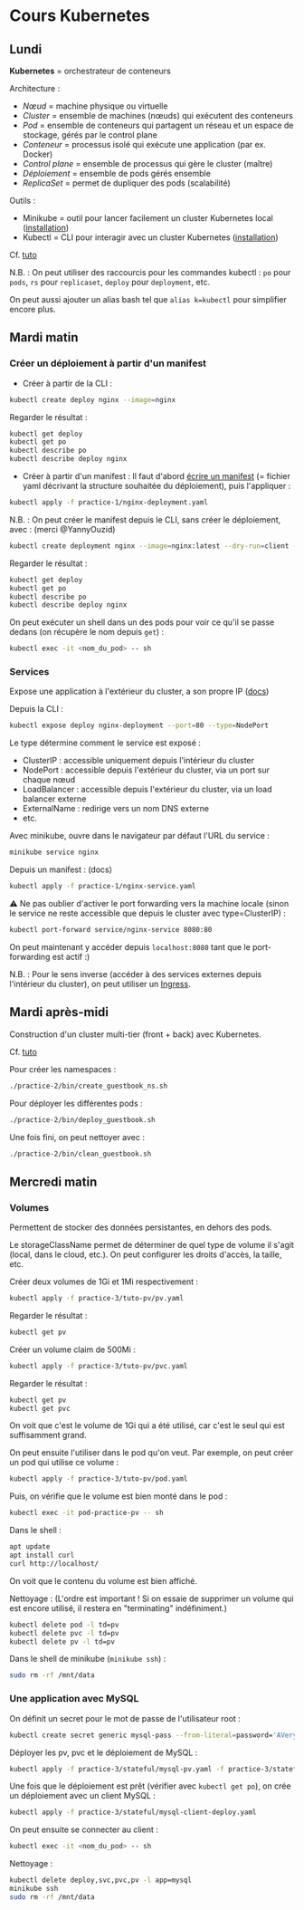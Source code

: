 # Cours Kubernetes

## Lundi
**Kubernetes** = orchestrateur de conteneurs

Architecture :

- _Nœud_ = machine physique ou virtuelle
- _Cluster_ = ensemble de machines (nœuds) qui exécutent des conteneurs
- _Pod_ = ensemble de conteneurs qui partagent un réseau et un espace de stockage, gérés par le control plane
- _Conteneur_ = processus isolé qui exécute une application (par ex. Docker)
- _Control plane_ = ensemble de processus qui gère le cluster (maître)
- _Déploiement_ = ensemble de pods gérés ensemble
- _ReplicaSet_ = permet de dupliquer des pods (scalabilité)

Outils :

- Minikube = outil pour lancer facilement un cluster Kubernetes local ([installation](https://minikube.sigs.k8s.io/docs/start/))
- Kubectl = CLI pour interagir avec un cluster Kubernetes ([installation](https://kubernetes.io/docs/tasks/tools/))

Cf. [tuto](https://kubernetes.io/docs/tutorials/hello-minikube/)

N.B. : On peut utiliser des raccourcis pour les commandes kubectl : `po` pour `pods`, `rs` pour `replicaset`, `deploy` pour `deployment`, etc.

On peut aussi ajouter un alias bash tel que `alias k=kubectl` pour simplifier encore plus.


## Mardi matin

### Créer un déploiement à partir d'un manifest
- Créer à partir de la CLI :
```bash
kubectl create deploy nginx --image=nginx
```
Regarder le résultat :
```bash
kubectl get deploy
kubectl get po
kubectl describe po
kubectl describe deploy nginx
```
- Créer à partir d'un manifest :
Il faut d'abord [écrire un manifest](https://kubernetes.io/docs/concepts/workloads/controllers/deployment/#writing-a-deployment-spec) (= fichier yaml décrivant la structure souhaitée du déploiement), puis l'appliquer :
```bash
kubectl apply -f practice-1/nginx-deployment.yaml
```

N.B. : On peut créer le manifest depuis le CLI, sans créer le déploiement, avec : (merci @YannyOuzid)
```bash
kubectl create deployment nginx --image=nginx:latest --dry-run=client -o yaml > nginx-deployment.yaml
```

Regarder le résultat :
```bash
kubectl get deploy
kubectl get po
kubectl describe po
kubectl describe deploy nginx
```

On peut exécuter un shell dans un des pods pour voir ce qu'il se passe dedans (on récupère le nom depuis `get`) :
```bash
kubectl exec -it <nom_du_pod> -- sh
```

### Services
Expose une application à l'extérieur du cluster, a son propre IP ([docs](https://kubernetes.io/docs/concepts/services-networking/service/))

Depuis la CLI :
```bash
kubectl expose deploy nginx-deployment --port=80 --type=NodePort
```
Le type détermine comment le service est exposé :
- ClusterIP : accessible uniquement depuis l'intérieur du cluster
- NodePort : accessible depuis l'extérieur du cluster, via un port sur chaque nœud
- LoadBalancer : accessible depuis l'extérieur du cluster, via un load balancer externe
- ExternalName : redirige vers un nom DNS externe
- etc.

Avec minikube, ouvre dans le navigateur par défaut l'URL du service :
```bash
minikube service nginx
```

Depuis un manifest : (docs)
```bash
kubectl apply -f practice-1/nginx-service.yaml
```

⚠️ Ne pas oublier d'activer le port forwarding vers la machine locale (sinon le service ne reste accessible que depuis le cluster avec type=ClusterIP) :
```bash
kubectl port-forward service/nginx-service 8080:80
```

On peut maintenant y accéder depuis `localhost:8080` tant que le port-forwarding est actif :)

N.B. : Pour le sens inverse (accéder à des services externes depuis l'intérieur du cluster), on peut utiliser un [Ingress](https://kubernetes.io/docs/concepts/services-networking/ingress/).



## Mardi après-midi

Construction d'un cluster multi-tier (front + back) avec Kubernetes.

Cf. [tuto](https://kubernetes.io/docs/tutorials/stateless-application/guestbook/)

Pour créer les namespaces :
```bash
./practice-2/bin/create_guestbook_ns.sh
```

Pour déployer les différentes pods :
```bash
./practice-2/bin/deploy_guestbook.sh
```

Une fois fini, on peut nettoyer avec :
```bash
./practice-2/bin/clean_guestbook.sh
```

## Mercredi matin

### Volumes
Permettent de stocker des données persistantes, en dehors des pods.

Le storageClassName permet de déterminer de quel type de volume il s'agit (local, dans le cloud, etc.).
On peut configurer les droits d'accès, la taille, etc.

Créer deux volumes de 1Gi et 1Mi respectivement :
```bash
kubectl apply -f practice-3/tuto-pv/pv.yaml
```
Regarder le résultat :
```bash
kubectl get pv
```
Créer un volume claim de 500Mi :
```bash
kubectl apply -f practice-3/tuto-pv/pvc.yaml
```
Regarder le résultat :
```bash
kubectl get pv
kubectl get pvc
```
On voit que c'est le volume de 1Gi qui a été utilisé, car c'est le seul qui est suffisamment grand.

On peut ensuite l'utiliser dans le pod qu'on veut.
Par exemple, on peut créer un pod qui utilise ce volume :
```bash
kubectl apply -f practice-3/tuto-pv/pod.yaml
```

Puis, on vérifie que le volume est bien monté dans le pod :
```bash
kubectl exec -it pod-practice-pv -- sh
```
Dans le shell :
```bash
apt update
apt install curl
curl http://localhost/
```
On voit que le contenu du volume est bien affiché.

Nettoyage : (L'ordre est important ! Si on essaie de supprimer un volume qui est encore utilisé, il restera en "terminating" indéfiniment.) 
```bash
kubectl delete pod -l td=pv
kubectl delete pvc -l td=pv
kubectl delete pv -l td=pv
```
Dans le shell de minikube (`minikube ssh`) :
```bash
sudo rm -rf /mnt/data
```

### Une application avec MySQL
On définit un secret pour le mot de passe de l'utilisateur root :
```bash
kubectl create secret generic mysql-pass --from-literal=password='AVerySecurePassword!123'
```

Déployer les pv, pvc et le déploiement de MySQL :
```bash
kubectl apply -f practice-3/stateful/mysql-pv.yaml -f practice-3/stateful/mysql-deploy.yaml
```
Une fois que le déploiement est prêt (vérifier avec `kubectl get po`), on crée un déploiement avec un client MySQL :
```bash
kubectl apply -f practice-3/stateful/mysql-client-deploy.yaml
```
On peut ensuite se connecter au client :
```bash
kubectl exec -it <nom_du_pod> -- sh
```

Nettoyage :
```bash
kubectl delete deploy,svc,pvc,pv -l app=mysql
minikube ssh
sudo rm -rf /mnt/data
```
